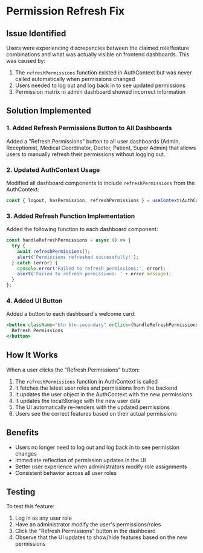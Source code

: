 # Permission Refresh Fix

## Issue Identified
Users were experiencing discrepancies between the claimed role/feature combinations and what was actually visible on frontend dashboards. This was caused by:

1. The `refreshPermissions` function existed in AuthContext but was never called automatically when permissions changed
2. Users needed to log out and log back in to see updated permissions
3. Permission matrix in admin dashboard showed incorrect information

## Solution Implemented

### 1. Added Refresh Permissions Button to All Dashboards
Added a "Refresh Permissions" button to all user dashboards (Admin, Receptionist, Medical Coordinator, Doctor, Patient, Super Admin) that allows users to manually refresh their permissions without logging out.

### 2. Updated AuthContext Usage
Modified all dashboard components to include `refreshPermissions` from the AuthContext:

```javascript
const { logout, hasPermission, refreshPermissions } = useContext(AuthContext);
```

### 3. Added Refresh Function Implementation
Added the following function to each dashboard component:

```javascript
const handleRefreshPermissions = async () => {
  try {
    await refreshPermissions();
    alert('Permissions refreshed successfully!');
  } catch (error) {
    console.error('Failed to refresh permissions:', error);
    alert('Failed to refresh permissions: ' + error.message);
  }
};
```

### 4. Added UI Button
Added a button to each dashboard's welcome card:

```jsx
<button className="btn btn-secondary" onClick={handleRefreshPermissions} style={{marginTop: '10px'}}>
  Refresh Permissions
</button>
```

## How It Works
When a user clicks the "Refresh Permissions" button:
1. The `refreshPermissions` function in AuthContext is called
2. It fetches the latest user roles and permissions from the backend
3. It updates the user object in the AuthContext with the new permissions
4. It updates the localStorage with the new user data
5. The UI automatically re-renders with the updated permissions
6. Users see the correct features based on their actual permissions

## Benefits
- Users no longer need to log out and log back in to see permission changes
- Immediate reflection of permission updates in the UI
- Better user experience when administrators modify role assignments
- Consistent behavior across all user roles

## Testing
To test this feature:
1. Log in as any user role
2. Have an administrator modify the user's permissions/roles
3. Click the "Refresh Permissions" button in the dashboard
4. Observe that the UI updates to show/hide features based on the new permissions